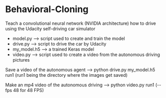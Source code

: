 # Behavioral-Cloning
Teach a convolutional neural network (NVIDIA architecture) how to drive using the Udacity self-driving car simulator 

* model.py --> script used to create and train the model
* drive.py --> script to drive the car by Udacity
* my_model.h5 --> a trained Keras model
* video.py --> script used to create a video from the autonomous driving pictures

Save a video of the autonomous agent --> python drive.py my_model.h5 run1 (run1 being the directory where the images get saved)

Make an mp4 video of the autonomous driving --> python video.py run1 (--fps 48 for 48 FPS)




